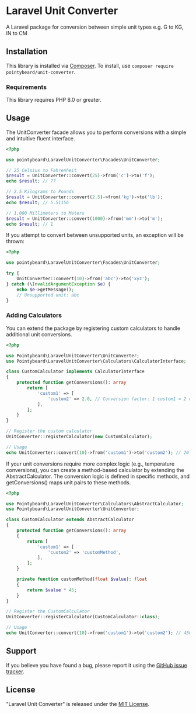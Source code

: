 # Laravel Unit Converter

A Laravel package for conversion between simple unit types e.g. G to KG, IN to CM

## Installation

This library is installed via [Composer](http://getcomposer.org/). To install, use `composer require pointybeard/unit-converter`.

### Requirements

This library requires PHP 8.0 or greater.

## Usage

The UnitConverter facade allows you to perform conversions with a simple and intuitive fluent interface.

```php
<?php

use pointybeard\LaravelUnitConverter\Facades\UnitConverter;

// 25 Celsius to Fahrenheit
$result = UnitConverter::convert(25)->from('c')->to('f');
echo $result; // 77

// 2.5 Kilograms to Pounds
$result = UnitConverter::convert(2.5)->from('kg')->to('lb');
echo $result; // 5.51156

// 1,000 Millimeters to Meters
$result = UnitConverter::convert(1000)->from('mm')->to('m');
echo $result; // 1

```

If you attempt to convert between unsupported units, an exception will be thrown:

```php
<?php

use pointybeard\LaravelUnitConverter\Facades\UnitConverter;

try {
    UnitConverter::convert(10)->from('abc')->to('xyz');
} catch (\InvalidArgumentException $e) {
    echo $e->getMessage(); 
    // Unsupported unit: abc
}

```

### Adding Calculators

You can extend the package by registering custom calculators to handle additional unit conversions.

```php
<?php

use Pointybeard\LaravelUnitConverter\UnitConverter;
use Pointybeard\LaravelUnitConverter\Calculators\CalculatorInterface;

class CustomCalculator implements CalculatorInterface
{
    protected function getConversions(): array
        return [
            'custom1' => [
                'custom2' => 2.0, // Conversion factor: 1 custom1 = 2 custom2
            ],
        ];
    }
}

// Register the custom calculator
UnitConverter::registerCalculator(new CustomCalculator);

// Usage
echo UnitConverter::convert(10)->from('custom1')->to('custom2'); // 20
```

If your unit conversions require more complex logic (e.g., temperature conversions), you can create a method-based calculator by extending the AbstractCalculator. The conversion logic is defined in specific methods, and getConversions() maps unit pairs to these methods.

```php
<?php

use Pointybeard\LaravelUnitConverter\Calculators\AbstractCalculator;
use Pointybeard\LaravelUnitConverter\UnitConverter;

class CustomCalculator extends AbstractCalculator
{
    protected function getConversions(): array
    {
        return [
            'custom1' => [
                'custom2' => 'customMethod',
            ],
        ];
    }

    private function customMethod(float $value): float
    {
        return $value * 45;
    }
}

// Register the CustomCalculator
UnitConverter::registerCalculator(CustomCalculator::class);

// Usage
echo UnitConverter::convert(10)->from('custom1')->to('custom2'); // 450
```

## Support

If you believe you have found a bug, please report it using the [GitHub issue tracker](https://github.com/pointybeard/unit-converter/issues).

## License

"Laravel Unit Converter" is released under the [MIT License](http://www.opensource.org/licenses/MIT).
